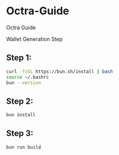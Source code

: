 # Octra-Guide
Octra Guide

Wallet Generation Step

## Step 1:
````bash
curl -fsSL https://bun.sh/install | bash
source ~/.bashrc
bun --version
````

## Step 2:
````bash
bun install
````
## Step 3:
````bash
bun run build
````
